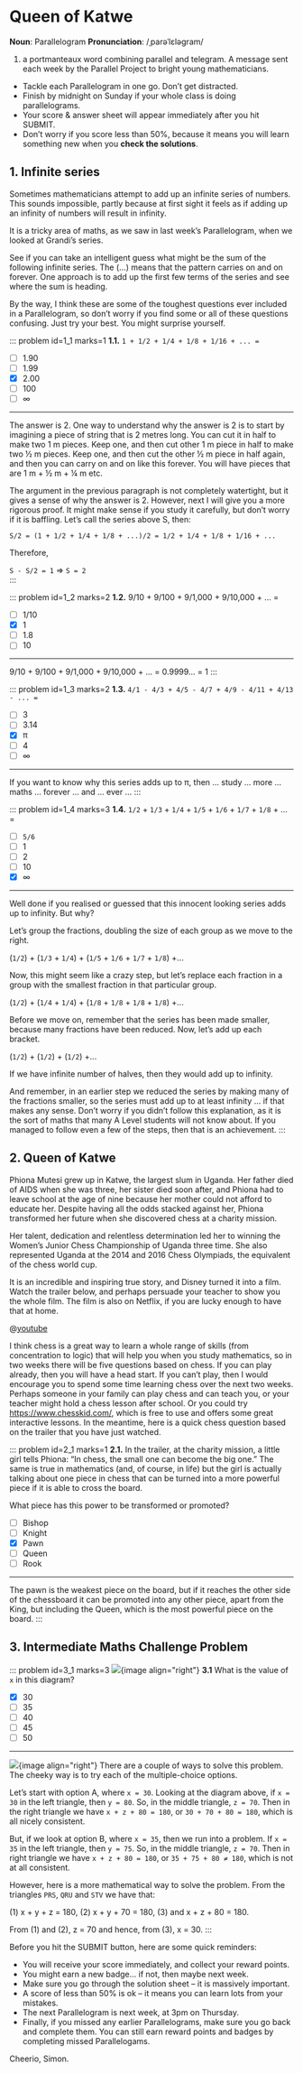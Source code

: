 # Queen of Katwe

<div class="dictionary">

__Noun__: Parallelogram
__Pronunciation__: /ˌparəˈlɛləɡram/

1. a portmanteaux word combining parallel and telegram. A message sent each
week by the Parallel Project to bright young mathematicians.

</div>

*	Tackle each Parallelogram in one go. Don’t get distracted.
*	Finish by midnight on Sunday if your whole class is doing parallelograms.
*	Your score & answer sheet will appear immediately after you hit SUBMIT.
*	Don’t worry if you score less than 50%, because it means you will learn something new when you __check the solutions__.


## 1. Infinite series

Sometimes mathematicians attempt to add up an infinite series of numbers. This sounds impossible, partly because at first sight it feels as if adding up an infinity of numbers will result in infinity.  

It is a tricky area of maths, as we saw in last week’s Parallelogram, when we looked at Grandi’s series.  

See if you can take an intelligent guess what might be the sum of the following infinite series. The (…) means that the pattern carries on and on forever. One approach is to add up the first few terms of the series and see where the sum is heading.  

By the way, I think these are some of the toughest questions ever included in a Parallelogram, so don’t worry if you find some or all of these questions confusing. Just try your best. You might surprise yourself.

::: problem id=1_1 marks=1
__1.1.__ `1 + 1/2 + 1/4 + 1/8 + 1/16 + ... =`

* [ ] 1.90
* [ ] 1.99
* [x] 2.00
* [ ] 100
* [ ] ∞

---

The answer is 2. One way to understand why the answer is 2 is to start by imagining a piece of string that is 2 metres long. You can cut it in half to make two 1 m pieces. Keep one, and then cut other 1 m piece in half to make two ½ m pieces. Keep one, and then cut the other ½ m piece in half again, and then you can carry on and on like this forever. You will have pieces that are 1 m + ½ m + ¼ m etc.

The argument in the previous paragraph is not completely watertight, but it gives a sense of why the answer is 2. However, next I will give you a more rigorous proof. It might make sense if you study it carefully, but don’t worry if it is baffling. Let’s call the series above S, then:

`S/2 = (1 + 1/2 + 1/4 + 1/8 + ...)/2 = 1/2 + 1/4 + 1/8 + 1/16 + ...`

Therefore,

`S - S/2 = 1` => `S = 2`  
:::

::: problem id=1_2 marks=2
__1.2.__ 9/10 + 9/100 + 9/1,000 + 9/10,000 + … =

* [ ] 1/10
* [x] 1
* [ ] 1.8
* [ ] 10

---

9/10 + 9/100 + 9/1,000 + 9/10,000 + … = 0.9999…	 = 1
:::

::: problem id=1_3 marks=2
__1.3.__ `4/1 - 4/3 + 4/5 - 4/7 + 4/9 - 4/11 + 4/13 - ... =`

* [ ] 3
* [ ] 3.14
* [x] π
* [ ] 4
* [ ] ∞

---

If you want to know why this series adds up to π, then … study … more … maths … forever … and … ever …
:::

::: problem id=1_4 marks=3
__1.4.__ `1/2` + `1/3` + `1/4` + `1/5` + `1/6` + `1/7` + `1/8` + ... =

* [ ] `5/6`
* [ ] 1
* [ ] 2
* [ ] 10
* [x] ∞

---

Well done if you realised or guessed that this innocent looking series adds up to infinity. But why?  

Let’s group the fractions, doubling the size of each group as we move to the right.  

(`1/2`) + (`1/3` + `1/4`) + (`1/5` + `1/6` + `1/7` + `1/8`) +...  

Now, this might seem like a crazy step, but let’s replace each fraction in a group with the smallest fraction in that particular group.  

(`1/2`) + (`1/4` + `1/4`) + (`1/8` + `1/8` + `1/8` + `1/8`) +...  

Before we move on, remember that the series has been made smaller, because many fractions have been reduced. Now, let’s add up each bracket.  

(`1/2`) + (`1/2`) + (`1/2`) +...  

If we have infinite number of halves, then they would add up to infinity.  

And remember, in an earlier step we reduced the series by making many of the fractions smaller, so the series must add up to at least infinity … if that makes any sense. Don’t worry if you didn’t follow this explanation, as it is the sort of maths that many A Level students will not know about. If you managed to follow even a few of the steps, then that is an achievement.
:::


## 2. Queen of Katwe

Phiona Mutesi grew up in Katwe, the largest slum in Uganda. Her father died of AIDS when she was three, her sister died soon after, and Phiona had to leave school at the age of nine because her mother could not afford to educate her. Despite having all the odds stacked against her, Phiona transformed her future when she discovered chess at a charity mission.  

Her talent, dedication and relentless determination led her to winning the Women’s Junior Chess Championship of Uganda three time. She also represented Uganda at the 2014 and 2016 Chess Olympiads, the equivalent of the chess world cup.  

It is an incredible and inspiring true story, and Disney turned it into a film. Watch the trailer below, and perhaps persuade your teacher to show you the whole film. The film is also on Netflix, if you are lucky enough to have that at home.  

@[youtube](z4l3-_yub5A?rel=0)

I think chess is a great way to learn a whole range of skills (from concentration to logic) that will help you when you study mathematics, so in two weeks there will be five questions based on chess. If you can play already, then you will have a head start. If you can’t play, then I would encourage you to spend some time learning chess over the next two weeks. Perhaps someone in your family can play chess and can teach you, or your teacher might hold a chess lesson after school. Or you could try https://www.chesskid.com/, which is free to use and offers some great interactive lessons. In the meantime, here is a quick chess question based on the trailer that you have just watched.

::: problem id=2_1 marks=1
__2.1.__ In the trailer, at the charity mission, a little girl tells Phiona: “In chess, the small one can become the big one.” The same is true in mathematics (and, of course, in life) but the girl is actually talking about one piece in chess that can be turned into a more powerful piece if it is able to cross the board.  

What piece has this power to be transformed or promoted?

* [ ] Bishop
* [ ] Knight
* [x] Pawn
* [ ] Queen
* [ ] Rook

---

The pawn is the weakest piece on the board, but if it reaches the other side of the chessboard it can be promoted into any other piece, apart from the King, but including the Queen, which is the most powerful piece on the board.
:::


## 3.	Intermediate Maths Challenge Problem
<!--- (2011) Q7 --->

::: problem id=3_1 marks=3
![](/resources/9-06-queen-of-katwe/3-triangles-question.jpg){image align="right"}
__3.1__ What is the value of `x` in this diagram?

* [x] 30
* [ ] 35
* [ ] 40
* [ ] 45
* [ ] 50

---
![](/resources/9-06-queen-of-katwe/3-triangles-amswer.jpg){image align="right"}
There are a couple of ways to solve this problem. The cheeky way is to try each of the multiple-choice options.  

Let’s start with option A, where `x = 30`. Looking at the diagram above, if `x = 30` in the left triangle, then `y = 80`. So, in the middle triangle, `z = 70`. Then in the right triangle we have `x + z + 80 = 180`, or `30 + 70 + 80 = 180`, which is all nicely consistent.  

But, if we look at option B, where `x = 35`, then we run into a problem. If `x = 35` in the left triangle, then `y = 75`. So, in the middle triangle, `z = 70`. Then in right triangle we have `x + z + 80 = 180`, or `35 + 75 + 80 ≠ 180`, which is not at all consistent.  

However, here is a more mathematical way to solve the problem. From the triangles `PRS`, `QRU` and `STV` we have that:

(1) x + y + z = 180,
(2) x + y + 70 = 180,
(3) and x + z + 80 = 180.

From (1) and (2), z = 70 and hence, from (3), x = 30.
:::

Before you hit the SUBMIT button, here are some quick reminders:

*	You will receive your score immediately, and collect your reward points.
*	You might earn a new badge... if not, then maybe next week.
*	Make sure you go through the solution sheet – it is massively important.
*	A score of less than 50% is ok – it means you can learn lots from your mistakes.
*	The next Parallelogram is next week, at 3pm on Thursday.
*	Finally, if you missed any earlier Parallelograms, make sure you go back and complete them. You can still earn reward points and badges by completing missed Parallelogams.

Cheerio,
Simon.
